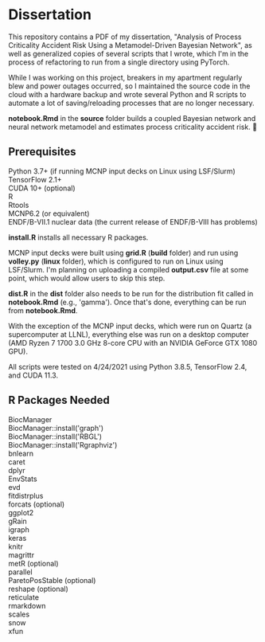 # Dissertation

This repository contains a PDF of my dissertation, "Analysis of Process Criticality Accident Risk Using a Metamodel-Driven Bayesian Network", as well as generalized copies of several scripts that I wrote, which I'm in the process of refactoring to run from a single directory using PyTorch.  
  
While I was working on this project, breakers in my apartment regularly blew and power outages occurred, so I maintained the source code in the cloud with a hardware backup and wrote several Python and R scripts to automate a lot of saving/reloading processes that are no longer necessary.

**notebook.Rmd** in the **source** folder builds a coupled Bayesian network and neural network metamodel and estimates process criticality accident risk. 🤯  

## Prerequisites
Python 3.7+ (if running MCNP input decks on Linux using LSF/Slurm)  
TensorFlow 2.1+  
CUDA 10+ (optional)  
R  
Rtools  
MCNP6.2 (or equivalent)  
ENDF/B-VII.1 nuclear data (the current release of ENDF/B-VIII has problems)  

**install.R** installs all necessary R packages.

MCNP input decks were built using **grid.R** (**build** folder) and run using **volley.py** (**linux** folder), which is configured to run on Linux using LSF/Slurm.
I'm planning on uploading a compiled **output.csv** file at some point, which would allow users to skip this step.  

**dist.R** in the **dist** folder also needs to be run for the distribution fit called in **notebook.Rmd** (e.g., 'gamma'). Once that's done, everything can be run from **notebook.Rmd**.  

With the exception of the MCNP input decks, which were run on Quartz (a supercomputer at LLNL), everything else was run on a desktop computer (AMD Ryzen 7 1700 3.0 GHz 8-core CPU with an NVIDIA GeForce GTX 1080 GPU).  

All scripts were tested on 4/24/2021 using Python 3.8.5, TensorFlow 2.4, and CUDA 11.3.  

## R Packages Needed
BiocManager  
BiocManager::install('graph')  
BiocManager::install('RBGL')  
BiocManager::install('Rgraphviz')  
bnlearn  
caret  
dplyr  
EnvStats  
evd  
fitdistrplus  
forcats (optional)  
ggplot2  
gRain  
igraph  
keras  
knitr  
magrittr  
metR (optional)  
parallel  
ParetoPosStable (optional)  
reshape (optional)  
reticulate  
rmarkdown  
scales  
snow  
xfun  
